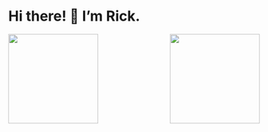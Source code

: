 <!-- ### Hi there! 👋 -->

# Hi there! 👋 I’m Rick.

<img align="left" height="180em" src="https://github-readme-stats.vercel.app/api?username=codenamerick&show_icons=true&hide_border=true&&count_private=true&include_all_commits=true" />

<img align="right" height="180em" src="https://github-readme-stats.vercel.app/api/top-langs/?username=codenamerick&layout=compact" />

